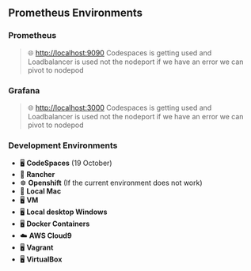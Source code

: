 
## Prometheus Environments

### Prometheus
> 🌐 [http://localhost:9090](http://localhost:9090)
> Codespaces is getting used and Loadbalancer is used not the nodeport if we have an error we can pivot to nodepod


### Grafana
> 🌐 [http://localhost:3000](http://localhost:3000)
> Codespaces is getting used and Loadbalancer is used not the nodeport if we have an error we can pivot to nodepod



### Development Environments
- 🖥️ **CodeSpaces** (19 October)
- 🚜 **Rancher**
- ☸️ **Openshift** (If the current environment does not work)
- 🍏 **Local Mac**
- 🖥️ **VM**
- 🖥️ **Local desktop Windows**
- 🖥️ **Docker Containers**
- ☁️ **AWS Cloud9**
- 🖥️ **Vagrant**
- 🖥️ **VirtualBox**

